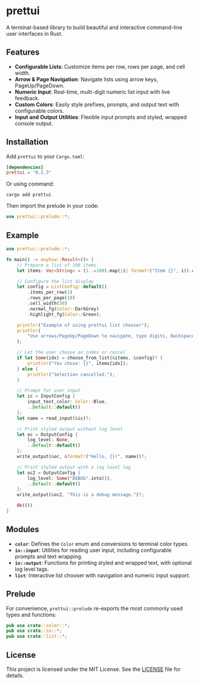 # prettui

A terminal-based library to build beautiful and interactive command-line user interfaces in Rust.

## Features

* **Configurable Lists**: Customize items per row, rows per page, and cell width.
* **Arrow & Page Navigation**: Navigate lists using arrow keys, PageUp/PageDown.
* **Numeric Input**: Real-time, multi-digit numeric list input with live feedback.
* **Custom Colors**: Easily style prefixes, prompts, and output text with configurable colors.
* **Input and Output Utilities**: Flexible input prompts and styled, wrapped console output.

## Installation

Add `prettui` to your `Cargo.toml`:

```toml
[dependencies]
prettui = "0.2.3"
```

Or using command:

```
cargo add prettui
```

Then import the prelude in your code:

```rust
use prettui::prelude::*;
```

## Example

```rust
use prettui::prelude::*;

fn main() -> anyhow::Result<()> {
    // Prepare a list of 100 items
    let items: Vec<String> = (1..=100).map(|i| format!("Item {}", i)).collect();

    // Configure the list display
    let config = ListConfig::default()
        .items_per_row(1)
        .rows_per_page(10)
        .cell_width(30)
        .normal_fg(Color::DarkGrey)
        .highlight_fg(Color::Green);

    println!("Example of using prettui list chooser");
    println!(
        "Use arrows/PageUp/PageDown to navigate, type digits, Backspace to delete, Enter to confirm, Esc to cancel."
    );

    // Let the user choose an index or cancel
    if let Some(idx) = choose_from_list(&items, &config)? {
        println!("You chose: {}", items[idx]);
    } else {
        println!("Selection cancelled.");
    }

    // Prompt for user input
    let ic = InputConfig {
        input_text_color: Color::Blue,
        ..Default::default()
    };
    let name = read_input(&ic)?;

    // Print styled output without log level
    let oc = OutputConfig {
        log_level: None,
        ..Default::default()
    };
    write_output(&oc, &format!("Hello, {}!", name))?;

    // Print styled output with a log level tag
    let oc2 = OutputConfig {
        log_level: Some("DEBUG".into()),
        ..Default::default()
    };
    write_output(&oc2, "This is a debug message.")?;

    Ok(())
}
```

## Modules

* **`color`**: Defines the `Color` enum and conversions to terminal color types.
* **`io::input`**: Utilities for reading user input, including configurable prompts and text wrapping.
* **`io::output`**: Functions for printing styled and wrapped text, with optional log level tags.
* **`list`**: Interactive list chooser with navigation and numeric input support.

## Prelude

For convenience, `prettui::prelude` re-exports the most commonly used types and functions:

```rust
pub use crate::color::*;
pub use crate::io::*;
pub use crate::list::*;
```

## License

This project is licensed under the MIT License. See the [LICENSE](LICENSE) file for details.
